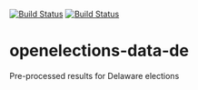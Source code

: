 [![Build Status](https://github.com/openelections/openelections-data-de/actions/workflows/data_tests.yml/badge.svg?branch=master)](https://github.com/openelections/openelections-data-de/actions/workflows/data_tests.yml?query=branch%3Amaster)
[![Build Status](https://github.com/openelections/openelections-data-de/actions/workflows/format_tests.yml/badge.svg?branch=master)](https://github.com/openelections/openelections-data-de/actions/workflows/format_tests.yml?query=branch%3Amaster)

# openelections-data-de
Pre-processed results for Delaware elections
